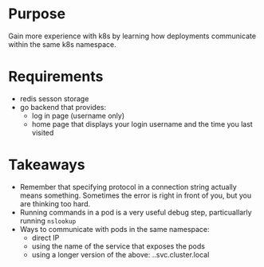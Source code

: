 
# Purpose
Gain more experience with k8s by learning how deployments communicate within the same k8s namespace.

# Requirements
- redis sesson storage
- go backend that provides:
  - log in page (username only)
  - home page that displays your login username and the time you last visited


# Takeaways

- Remember that specifying protocol in a connection string actually means something. Sometimes the error is right in front of you, but you are thinking too hard.
- Running commands in a pod is a very useful debug step, particuallarly running `nslookup`
- Ways to communicate with pods in the same namespace:
    - direct IP
    - using the name of the service that exposes the pods
    - using a longer version of the above: <service-name>.<namespace>.svc.cluster.local
